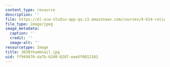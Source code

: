 ```yaml
---
content_type: resource
description: ''
file: https://ol-ocw-studio-app-qa.s3.amazonaws.com/courses/4-614-religious-architecture-and-islamic-cultures-fall-2002/ff949476da7b62d00287eae5f8012163_3038thumbnail.jpg
file_type: image/jpeg
image_metadata:
  caption: ''
  credit: ''
  image-alt: ''
resourcetype: Image
title: 3038thumbnail.jpg
uid: ff949476-da7b-62d0-0287-eae5f8012163
---
```

